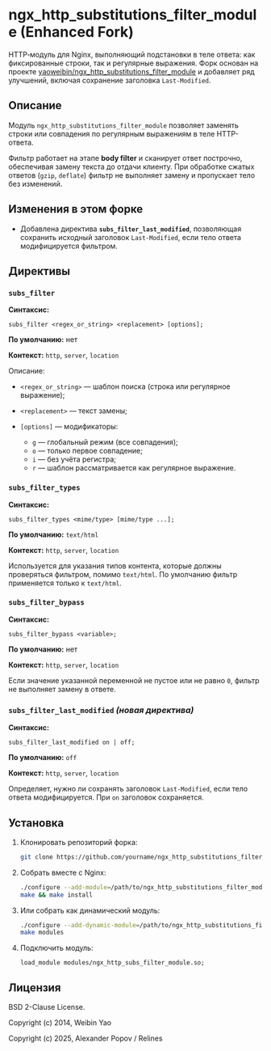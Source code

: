 # ngx_http_substitutions_filter_module (Enhanced Fork)

HTTP‑модуль для Nginx, выполняющий подстановки в теле ответа: как фиксированные строки, так и регулярные выражения.
Форк основан на проекте [yaoweibin/ngx_http_substitutions_filter_module](https://github.com/yaoweibin/ngx_http_substitutions_filter_module) и добавляет ряд улучшений, включая сохранение заголовка `Last-Modified`.

## Описание

Модуль `ngx_http_substitutions_filter_module` позволяет заменять строки или совпадения по регулярным выражениям в теле HTTP-ответа.

Фильтр работает на этапе **body filter** и сканирует ответ построчно, обеспечивая замену текста до отдачи клиенту.
При обработке сжатых ответов (`gzip`, `deflate`) фильтр не выполняет замену и пропускает тело без изменений.

## Изменения в этом форке

* Добавлена директива **`subs_filter_last_modified`**, позволяющая сохранить исходный заголовок `Last-Modified`, если тело ответа модифицируется фильтром.

## Директивы

### `subs_filter`

**Синтаксис:**

```nginx
subs_filter <regex_or_string> <replacement> [options];
```

**По умолчанию:** нет

**Контекст:** `http`, `server`, `location`

Описание:

* `<regex_or_string>` — шаблон поиска (строка или регулярное выражение);
* `<replacement>` — текст замены;
* `[options]` — модификаторы:

  * `g` — глобальный режим (все совпадения);
  * `o` — только первое совпадение;
  * `i` — без учёта регистра;
  * `r` — шаблон рассматривается как регулярное выражение.

### `subs_filter_types`

**Синтаксис:**

```nginx
subs_filter_types <mime/type> [mime/type ...];
```

**По умолчанию:** `text/html`

**Контекст:** `http`, `server`, `location`

Используется для указания типов контента, которые должны проверяться фильтром, помимо `text/html`.
По умолчанию фильтр применяется только к `text/html`.

### `subs_filter_bypass`

**Синтаксис:**

```nginx
subs_filter_bypass <variable>;
```

**По умолчанию:** нет

**Контекст:** `http`, `server`, `location`

Если значение указанной переменной не пустое или не равно `0`, фильтр не выполняет замену в ответе.

### `subs_filter_last_modified` *(новая директива)*

**Синтаксис:**

```nginx
subs_filter_last_modified on | off;
```

**По умолчанию:** `off`

**Контекст:** `http`, `server`, `location`

Определяет, нужно ли сохранять заголовок `Last-Modified`, если тело ответа модифицируется.
При `on` заголовок сохраняется.

## Установка

1. Клонировать репозиторий форка:

   ```bash
   git clone https://github.com/yourname/ngx_http_substitutions_filter_module.git
   ```
2. Собрать вместе с Nginx:

   ```bash
   ./configure --add-module=/path/to/ngx_http_substitutions_filter_module
   make && make install
   ```
3. Или собрать как динамический модуль:

   ```bash
   ./configure --add-dynamic-module=/path/to/ngx_http_substitutions_filter_module
   make modules
   ```
4. Подключить модуль:

   ```nginx
   load_module modules/ngx_http_subs_filter_module.so;
   ```

## Лицензия

BSD 2-Clause License.

Copyright (c) 2014, Weibin Yao

Copyright (c) 2025, Alexander Popov / Relines
